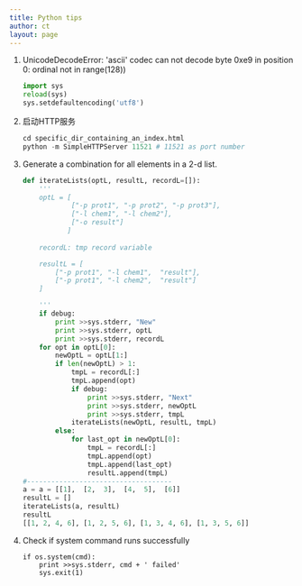 ```yaml
---
title: Python tips
author: ct
layout: page
---
```


1. UnicodeDecodeError: 'ascii' codec can not decode byte 0xe9 in position 0: ordinal not in range(128))

   ```python
   import sys
   reload(sys)
   sys.setdefaultencoding('utf8')
   ```

2. 启动HTTP服务

   ```python
   cd specific_dir_containing_an_index.html
   python -m SimpleHTTPServer 11521 # 11521 as port number
   ```

3. Generate a combination for all elements in a 2-d list.

   ```python
   def iterateLists(optL, resultL, recordL=[]):
       '''
       optL = [
               ["-p prot1", "-p prot2", "-p prot3"], 
               ["-l chem1", "-l chem2"], 
               ["-o result"]
              ]
       
       recordL: tmp record variable
   
       resultL = [
           ["-p prot1", "-l chem1",  "result"], 
           ["-p prot1", "-l chem2",  "result"]
       ]
   
       '''
       if debug:
           print >>sys.stderr, "New"
           print >>sys.stderr, optL
           print >>sys.stderr, recordL
       for opt in optL[0]:
           newOptL = optL[1:]
           if len(newOptL) > 1:
               tmpL = recordL[:]
               tmpL.append(opt)
               if debug:
                   print >>sys.stderr, "Next"
                   print >>sys.stderr, newOptL
                   print >>sys.stderr, tmpL
               iterateLists(newOptL, resultL, tmpL)
           else:
               for last_opt in newOptL[0]:
                   tmpL = recordL[:]
                   tmpL.append(opt)
                   tmpL.append(last_opt)
                   resultL.append(tmpL)
   #------------------------------------
   a = a = [[1],  [2,  3],  [4,  5],  [6]]
   resultL = []
   iterateLists(a, resultL)
   resultL
   [[1, 2, 4, 6], [1, 2, 5, 6], [1, 3, 4, 6], [1, 3, 5, 6]]
   ```

4. Check if system command runs successfully

   ```
   if os.system(cmd):
	   print >>sys.stderr, cmd + ' failed'
	   sys.exit(1)
   ```















